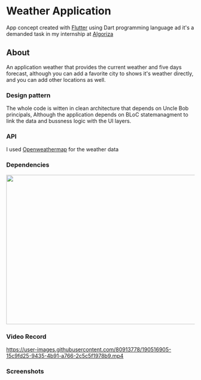 # Weather Application

App concept created with [Flutter](https://flutter.dev/) using Dart programming language ad it's a demanded task in my internship at [Algoriza](https://algoriza.com/?fbclid=IwAR2zSo9Bh3oEs4COrz4p6rcDJsN75cydCJKD4HloAVlW1uTz2li-GgUGN-o)

## About

An application weather that provides the current weather and five days forecast, although you can add a favorite city to shows it's weather directly, and you can add other locations as well.

### Design pattern

The whole code is witten in clean architecture that depends on Uncle Bob principals, Although the application depends on BLoC statemanagment to link the data and bussness logic with the UI layers.

### API

I used [Openweathermap](https://openweathermap.org/api) for the weather data

### Dependencies
<p align="left">
<img weather3 src="https://user-images.githubusercontent.com/55716560/195185522-cb17fc37-99c9-4ae3-804c-b388e27b7f07.png" width="600" height="400">
</p>


### Video Record

https://user-images.githubusercontent.com/80913778/190516905-15c9fd25-9435-4b91-a766-2c5c5f1978b9.mp4

### Screenshots

<p float="center">
 
</p>

<p float="left">
 
</p>


